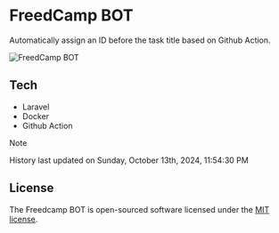 # FreedCamp BOT

Automatically assign an ID before the task title based on Github Action.

![FreedCamp BOT](https://repository-images.githubusercontent.com/737932867/7d34798b-2680-471c-b089-a78a718d3d6a)

## Tech

- Laravel
- Docker
- Github Action

> [!NOTE]  
> History last updated on Sunday, October 13th, 2024, 11:54:30 PM

## License

The Freedcamp BOT is open-sourced software licensed under the [MIT license](https://opensource.org/licenses/MIT).
